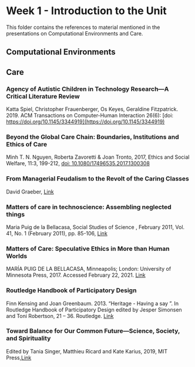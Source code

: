 # Week 1 - Introduction to the Unit
This folder contains the references to material mentioned in the presentations on Computational Environments and Care.

## Computational Environments

## Care
### Agency of Autistic Children in Technology Research—A Critical Literature Review
Katta Spiel, Christopher Frauenberger, Os Keyes, Geraldine Fitzpatrick. 2019. ACM Transactions on Computer-Human Interaction 26(6): [doi:  https://doi.org/10.1145/3344919](https://doi.org/10.1145/3344919)

### Beyond the Global Care Chain: Boundaries, Institutions and Ethics of Care
Minh T. N. Nguyen, Roberta Zavoretti & Joan Tronto, 2017, Ethics and Social Welfare, 11:3, 199-212, [doi: 10.1080/17496535.2017.1300308](https://doi.org/10.1080/17496535.2017.1300308)

### From Managerial Feudalism to the Revolt of the Caring Classes
David Graeber, [Link](http://opentranscripts.org/transcript/managerial-feudalism-revolt-caring-classes/)

### Matters of care in technoscience: Assembling neglected things
Maria Puig de la Bellacasa, Social Studies of Science , February 2011, Vol. 41, No. 1 (February 2011), pp. 85-106, [Link](https://www.jstor.org/stable/40997116)


###  Matters of Care: Speculative Ethics in More than Human Worlds
MARÍA PUIG DE LA BELLACASA, Minneapolis; London: University of Minnesota Press, 2017. Accessed February 22, 2021. [Link](http://www.jstor.org/stable/10.5749/j.ctt1mmfspt)

### Routledge Handbook of Participatory Design
Finn Kensing and Joan Greenbaum. 2013. “Heritage - Having a say
”. In Routledge Handbook of Participatory Design edited by Jesper Simonsen and Toni Robertson, 21 – 36.  Routledge. [Link](https://www.routledge.com/Routledge-International-Handbook-of-Participatory-Design/Simonsen-Robertson/p/book/9780415720212)

### Toward Balance for Our Common Future—Science, Society, and Spirituality
Edited by Tania Singer, Matthieu Ricard and Kate Karius, 2019, MIT Press,[Link](https://mitpress.mit.edu/books/power-and-care)


